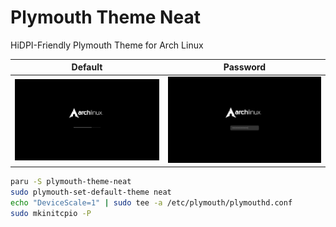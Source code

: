 # Plymouth Theme Neat

HiDPI-Friendly Plymouth Theme for Arch Linux

| Default                                          | Password                                           |
| ------------------------------------------------ | -------------------------------------------------- |
| ![Default Screenshot](./screenshots/default.png) | ![Password Screenshot](./screenshots/password.png) |

```sh
paru -S plymouth-theme-neat
sudo plymouth-set-default-theme neat
echo "DeviceScale=1" | sudo tee -a /etc/plymouth/plymouthd.conf
sudo mkinitcpio -P
```
